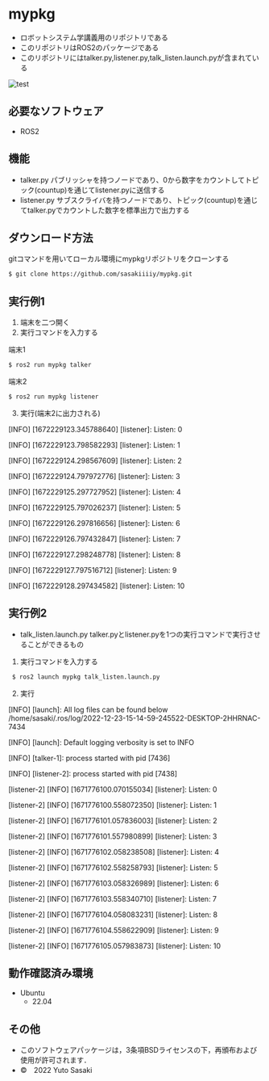 # mypkg
* ロボットシステム学講義用のリポジトリである
* このリポジトリはROS2のパッケージである
* このリポジトリにはtalker.py,listener.py,talk_listen.launch.pyが含まれている

![test](https://github.com/sasakiiiiy/mypkg/actions/workflows/test.yml/badge.svg)
## 必要なソフトウェア
* ROS2
## 機能
* talker.py
パブリッシャを持つノードであり、0から数字をカウントしてトピック(countup)を通じてlistener.pyに送信する
* listener.py
サブスクライバを持つノードであり、トピック(countup)を通じてtalker.pyでカウントした数字を標準出力で出力する
## ダウンロード方法
gitコマンドを用いてローカル環境にmypkgリポジトリをクローンする
```bash
$ git clone https://github.com/sasakiiiiy/mypkg.git
```
## 実行例1
1. 端末を二つ開く
2. 実行コマンドを入力する

端末1
```bash
$ ros2 run mypkg talker
```

端末2
```bash
$ ros2 run mypkg listener　
```

3. 実行(端末2に出力される)

[INFO] [1672229123.345788640] [listener]: Listen: 0

[INFO] [1672229123.798582293] [listener]: Listen: 1

[INFO] [1672229124.298567609] [listener]: Listen: 2

[INFO] [1672229124.797972776] [listener]: Listen: 3

[INFO] [1672229125.297727952] [listener]: Listen: 4

[INFO] [1672229125.797026237] [listener]: Listen: 5

[INFO] [1672229126.297816656] [listener]: Listen: 6

[INFO] [1672229126.797432847] [listener]: Listen: 7

[INFO] [1672229127.298248778] [listener]: Listen: 8

[INFO] [1672229127.797516712] [listener]: Listen: 9

[INFO] [1672229128.297434582] [listener]: Listen: 10

## 実行例2

* talk_listen.launch.py
talker.pyとlistener.pyを1つの実行コマンドで実行させることができるもの

1. 実行コマンドを入力する

```bash
 $ ros2 launch mypkg talk_listen.launch.py
```
2. 実行

[INFO] [launch]: All log files can be found below /home/sasaki/.ros/log/2022-12-23-15-14-59-245522-DESKTOP-2HHRNAC-7434

[INFO] [launch]: Default logging verbosity is set to INFO

[INFO] [talker-1]: process started with pid [7436]

[INFO] [listener-2]: process started with pid [7438]

[listener-2] [INFO] [1671776100.070155034] [listener]: Listen: 0

[listener-2] [INFO] [1671776100.558072350] [listener]: Listen: 1

[listener-2] [INFO] [1671776101.057836003] [listener]: Listen: 2

[listener-2] [INFO] [1671776101.557980899] [listener]: Listen: 3

[listener-2] [INFO] [1671776102.058238508] [listener]: Listen: 4

[listener-2] [INFO] [1671776102.558258793] [listener]: Listen: 5

[listener-2] [INFO] [1671776103.058326989] [listener]: Listen: 6

[listener-2] [INFO] [1671776103.558340710] [listener]: Listen: 7

[listener-2] [INFO] [1671776104.058083231] [listener]: Listen: 8

[listener-2] [INFO] [1671776104.558622909] [listener]: Listen: 9

[listener-2] [INFO] [1671776105.057983873] [listener]: Listen: 10
## 動作確認済み環境
* Ubuntu
  * 22.04
## その他
* このソフトウェアパッケージは，3条項BSDライセンスの下，再頒布および使用が許可されます．
* ©　2022 Yuto Sasaki
